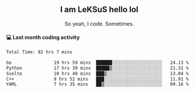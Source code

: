 <h2 align="center">I am LeKSuS hello lol</h2>
<p align="center">So yeah, I code. Sometimes.</p>

#### :computer: Last month coding activity
<!--START_SECTION:waka-->

```txt
Total Time: 82 hrs 7 mins

Go                19 hrs 59 mins  ██████░░░░░░░░░░░░░░░░░░░   24.13 %
Python            17 hrs 39 mins  █████▒░░░░░░░░░░░░░░░░░░░   21.31 %
Svelte            10 hrs 48 mins  ███▒░░░░░░░░░░░░░░░░░░░░░   13.04 %
C++               9 hrs 52 mins   ███░░░░░░░░░░░░░░░░░░░░░░   11.91 %
YAML              7 hrs 35 mins   ██▒░░░░░░░░░░░░░░░░░░░░░░   09.16 %
```

<!--END_SECTION:waka-->
